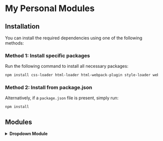 # My Personal Modules

## Installation

You can install the required dependencies using one of the following methods:

### Method 1: Install specific packages

Run the following command to install all necessary packages:

```bash
npm install css-loader html-loader html-webpack-plugin style-loader webpack webpack-cli webpack-dev-server webpack-merge @eslint/eslintrc @eslint/js eslint eslint-config-airbnb-base eslint-config-prettier eslint-plugin-import eslint-plugin-prettier globals prettier --save-dev
```

### Method 2: Install from package.json

Alternatively, if a `package.json` file is present, simply run:

```bash
npm install
```

## Modules

<details>
<summary><strong>Dropdown Module</strong></summary>

### Adding a Dropdown

To add a dropdown to your project, follow these steps:

1. Add the following HTML to your desired location:

```html
<div class="dropdown">
  <div class="select">
    <span class="selected">Dog</span>
    <div class="caret"></div>
  </div>
  <ul class="menu">
    <li class="active">Dog</li>
    <li>Cat</li>
    <li>Hamster</li>
    <li>Bird</li>
    <li>Fish</li>
  </ul>
</div>
```

2. Import the module:

```javascript
import initDropdown from "yunt-modules";
```

3. Initialize the dropdown by calling the following function in your JavaScript:

```javascript
initDropdown();
```

Make sure this function is called after the DOM has loaded.

### CSS Styles

**Import your current project's CSS last** and use these rules to customise the dropdown:

```css
* {
  margin: 0;
  padding: 0;
  box-sizing: border-box;
}

.dropdown {
  min-width: 15rem;
  position: relative;
  margin: 2rem;
}

.select {
  background: #fff;
  color: #333;
  display: flex;
  justify-content: space-between;
  align-items: center;
  border: 2px #ddd solid;
  border-radius: 0.5rem;
  padding: 1rem;
  cursor: pointer;
  transition: background 0.3s;
}

.select-clicked {
  border: 2px #007bff solid;
  box-shadow: 0 0 0.8rem rgba(0, 123, 255, 0.5);
}

.menu li.active:hover {
  background: #007bff;
  color: #fff;
}

.select:hover {
  background: #f7f7f7;
}

.caret {
  width: 0;
  height: 0;
  border-left: 5px solid transparent;
  border-right: 5px solid transparent;
  border-top: 6px solid #333;
  transition: 0.3s;
}

.caret-rotate {
  transform: rotate(180deg);
}

.menu {
  list-style: none;
  padding: 0.2rem 0.5rem;
  background: #fff;
  border: 1px #ddd solid;
  box-shadow: 0 0.5rem 1rem rgba(0, 0, 0, 0.1);
  border-radius: 0.5rem;
  color: #333;
  position: absolute;
  top: 3rem;
  left: 50%;
  width: 100%;
  transform: translate(-50%);
  opacity: 0;
  display: none;
  transition: 0.2s;
  z-index: 1;
  margin-top: 10px;
}

.menu li {
  padding: 0.7rem 0.5rem;
  margin: 0.3rem 0;
  border-radius: 0.5rem;
  cursor: pointer;
}

.menu li:hover {
  background: #f7f7f7;
}

.active {
  background: #007bff;
  color: #fff;
}

.menu-open {
  display: block;
  opacity: 1;
}
```

</details>
